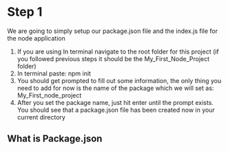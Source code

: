 # Step 1
We are going to simply setup our package.json file and the index.js file for the node application
1. If you are using In terminal navigate to the root folder for this project (if you followed previous steps it should be the My_First_Node_Project folder)
2. In terminal paste: npm init
3. You should get prompted to fill out some information, the only thing you need to add for now is the name of the package which we will set as: My_First_node_project
4. After you set the package name, just hit enter until the prompt exists. You should see that a package.json file has been created now in your current directory

## What is Package.json



